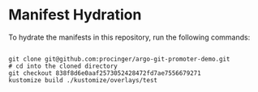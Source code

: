 
# Manifest Hydration

To hydrate the manifests in this repository, run the following commands:

```shell

git clone git@github.com:procinger/argo-git-promoter-demo.git
# cd into the cloned directory
git checkout 838f8d6e0aaf2573052428472fd7ae7556679271
kustomize build ./kustomize/overlays/test
```